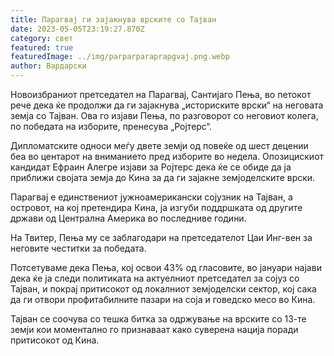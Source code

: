 ```yaml
---
title: Парагвај ги зајакнува врските со Тајван
date: 2023-05-05T23:19:27.870Z
category: свет
featured: true
featuredImage: ../img/parparparaprapgvaj.png.webp
author: Вардарски
---
```


Новоизбраниот претседател на Парагвај, Сантијаго Пења, во петокот рече дека ќе продолжи да ги зајакнува „историските врски“ на неговата земја со Тајван. Ова го изјави Пења, по разговорот со неговиот колега, по победата на изборите, пренесува „Ројтерс“.

Дипломатските односи меѓу двете земји од повеќе од шест децении беа во центарот на вниманието пред изборите во недела. Опозицискиот кандидат Ефраин Алегре изјави за Ројтерс дека ќе се обиде да ја приближи својата земја до Кина за да ги зајакне земјоделските врски.

Парагвај е единствениот јужноамерикански сојузник на Тајван, а островот, на кој претендира Кина, ја изгуби поддршката од другите држави од Централна Америка во последниве години.

На Твитер, Пења му се заблагодари на претседателот Цаи Инг-вен за неговите честитки за победата.

Потсетуваме дека Пења, кој освои 43% од гласовите, во јануари најави дека ќе ја следи политиката на актуелниот претседател за сојуз со Тајван, и покрај притисокот од локалниот земјоделски сектор, кој сака да ги отвори профитабилните пазари на соја и говедско месо во Кина.

Тајван се соочува со тешка битка за одржување на врските со 13-те земји кои моментално го признаваат како суверена нација поради притисокот од Кина.
